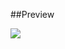 ##Preview

<img src="https://github.com/kimhamney/oz-coding/assets/11283993/4a2e277e-3c6a-4974-a19c-8e4aacda6558">
